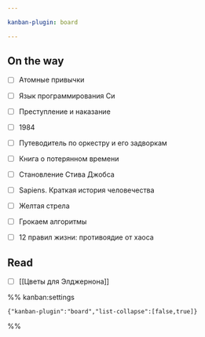 ```yaml
---

kanban-plugin: board

---
```


## On the way

- [ ] Атомные привычки
- [ ] Язык программирования Си
- [ ] Преступление и наказание
- [ ] 1984
- [ ] Путеводитель по оркестру и его задворкам
- [ ] Книга о потерянном времени
- [ ] Становление Стива Джобса
- [ ] Sapiens. Краткая история человечества
- [ ] Желтая стрела
- [ ] Грокаем алгоритмы
- [ ] 12 правил жизни: противоядие от хаоса


## Read

- [ ] [[Цветы для Элджернона]]




%% kanban:settings
```
{"kanban-plugin":"board","list-collapse":[false,true]}
```
%%
